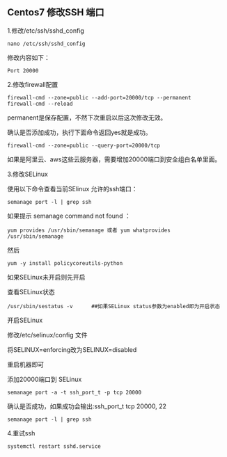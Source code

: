 ## Centos7 修改SSH 端口

1.修改/etc/ssh/sshd_config 

```
nano /etc/ssh/sshd_config
```

修改内容如下：

```
Port 20000
```

2.修改firewall配置

```
firewall-cmd --zone=public --add-port=20000/tcp --permanent 
firewall-cmd --reload
```

permanent是保存配置，不然下次重启以后这次修改无效。

确认是否添加成功，执行下面命令返回yes就是成功。
```
firewall-cmd --zone=public --query-port=20000/tcp
```

如果是阿里云、aws这些云服务器，需要增加20000端口到安全组白名单里面。


3.修改SELinux

使用以下命令查看当前SElinux 允许的ssh端口：

```
semanage port -l | grep ssh
```


如果提示 semanage command not found ：

```
yum provides /usr/sbin/semanage 或者 yum whatprovides /usr/sbin/semanage
```

然后
```
yum -y install policycoreutils-python
```

如果SELinux未开启则先开启

查看SELinux状态
```
/usr/sbin/sestatus -v      ##如果SELinux status参数为enabled即为开启状态
```

开启SELinux

修改/etc/selinux/config 文件

将SELINUX=enforcing改为SELINUX=disabled

重启机器即可

添加20000端口到 SELinux
```
semanage port -a -t ssh_port_t -p tcp 20000
```

确认是否成功，如果成功会输出:ssh_port_t                    tcp    20000, 22
```
semanage port -l | grep ssh
```

4.重试ssh
```
systemctl restart sshd.service
```